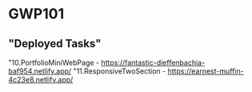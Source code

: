 # GWP101

## "Deployed Tasks"


"10.PortfolioMiniWebPage - https://fantastic-dieffenbachia-baf954.netlify.app/
"11.ResponsiveTwoSection - https://earnest-muffin-4c23e8.netlify.app/
